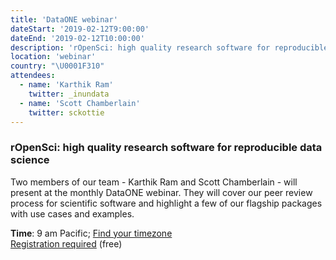 ```yaml
---
title: 'DataONE webinar'
dateStart: '2019-02-12T9:00:00'
dateEnd: '2019-02-12T10:00:00'
description: 'rOpenSci: high quality research software for reproducible data science'
location: 'webinar'
country: "\U0001F310"
attendees:
  - name: 'Karthik Ram'
    twitter: _inundata
  - name: 'Scott Chamberlain'
    twitter: sckottie
---
```


### rOpenSci: high quality research software for reproducible data science

Two members of our team - Karthik Ram and Scott Chamberlain - will present at the monthly DataONE webinar. They will cover our peer review process for scientific software and highlight a few of our flagship packages with use cases and examples.

**Time**: 9 am Pacific; [Find your timezone](https://www.timeanddate.com/worldclock/fixedtime.html?msg=rOpenSci+DataONE+webinar&iso=20190212T09&p1=1050&ah=1)
</br>
[Registration required](https://www.dataone.org/webinars/ropensci-high-quality-research-software-reproducible-data-science) (free)
